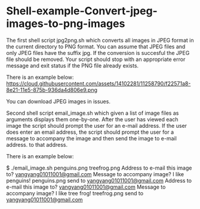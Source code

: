# Shell-example-Convert-jpeg-images-to-png-images

The first shell script jpg2png.sh which converts all images in JPEG format in the current directory to PNG format.
You can assume that JPEG files and only JPEG files have the suffix jpg.
If the conversion is succesful the JPEG file should be removed.
Your script should stop with an appropriate error message and exit status if the PNG file already exists. 

There is an example below:
https://cloud.githubusercontent.com/assets/14102281/11258790/f22571a8-8e21-11e5-875b-936da4d806e9.png

You can download JPEG images in issues.

Second shell script email_image.sh which given a list of image files as arguments displays them one-by-one. After the user has viewed each image the script should prompt the user for an e-mail address. If the user does enter an email address, the script should prompt the user for a message to accompany the image and then send the image to e-mail address. to that address. 

There is an example below:

$ ./email_image.sh penguins.png treefrog.png
Address to e-mail this image to? yangyang01011001@gmail.com
Message to accompany image? I like penguins!
penguins.png send to yangyang01011001@gmail.com
Address to e-mail this image to? yangyang01011001@gmail.com
Message to accompany image? I like tree frog!
treefrog.png send to yangyang01011001@gmail.com
